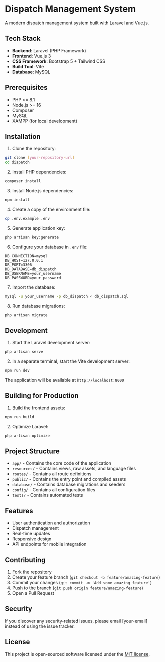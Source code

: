 # Dispatch Management System

A modern dispatch management system built with Laravel and Vue.js.

## Tech Stack

- **Backend**: Laravel (PHP Framework)
- **Frontend**: Vue.js 3
- **CSS Framework**: Bootstrap 5 + Tailwind CSS
- **Build Tool**: Vite
- **Database**: MySQL

## Prerequisites

- PHP >= 8.1
- Node.js >= 16
- Composer
- MySQL
- XAMPP (for local development)

## Installation

1. Clone the repository:
```bash
git clone [your-repository-url]
cd dispatch
```

2. Install PHP dependencies:
```bash
composer install
```

3. Install Node.js dependencies:
```bash
npm install
```

4. Create a copy of the environment file:
```bash
cp .env.example .env
```

5. Generate application key:
```bash
php artisan key:generate
```

6. Configure your database in `.env` file:
```
DB_CONNECTION=mysql
DB_HOST=127.0.0.1
DB_PORT=3306
DB_DATABASE=db_dispatch
DB_USERNAME=your_username
DB_PASSWORD=your_password
```

7. Import the database:
```bash
mysql -u your_username -p db_dispatch < db_dispatch.sql
```

8. Run database migrations:
```bash
php artisan migrate
```

## Development

1. Start the Laravel development server:
```bash
php artisan serve
```

2. In a separate terminal, start the Vite development server:
```bash
npm run dev
```

The application will be available at `http://localhost:8000`

## Building for Production

1. Build the frontend assets:
```bash
npm run build
```

2. Optimize Laravel:
```bash
php artisan optimize
```

## Project Structure

- `app/` - Contains the core code of the application
- `resources/` - Contains views, raw assets, and language files
- `routes/` - Contains all route definitions
- `public/` - Contains the entry point and compiled assets
- `database/` - Contains database migrations and seeders
- `config/` - Contains all configuration files
- `tests/` - Contains automated tests

## Features

- User authentication and authorization
- Dispatch management
- Real-time updates
- Responsive design
- API endpoints for mobile integration

## Contributing

1. Fork the repository
2. Create your feature branch (`git checkout -b feature/amazing-feature`)
3. Commit your changes (`git commit -m 'Add some amazing feature'`)
4. Push to the branch (`git push origin feature/amazing-feature`)
5. Open a Pull Request

## Security

If you discover any security-related issues, please email [your-email] instead of using the issue tracker.

## License

This project is open-sourced software licensed under the [MIT license](https://opensource.org/licenses/MIT).
